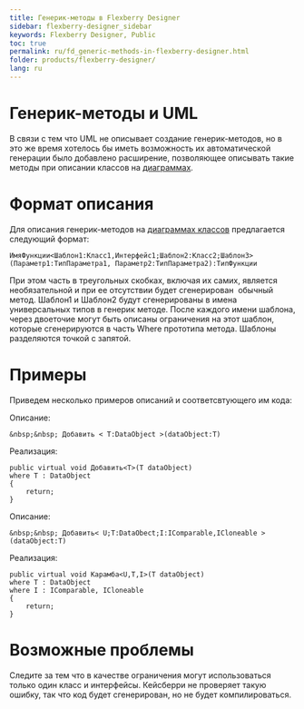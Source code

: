 ```yaml
---
title: Генерик-методы в Flexberry Designer
sidebar: flexberry-designer_sidebar
keywords: Flexberry Designer, Public
toc: true
permalink: ru/fd_generic-methods-in-flexberry-designer.html
folder: products/flexberry-designer/
lang: ru
---
```


# Генерик-методы и UML
В связи с тем что UML не описывает создание генерик-методов, но в это же время хотелось бы иметь возможность их автоматической генерации было добавлено расширение, позволяющее описывать такие методы при описании классов на [диаграммах](fd_class-diagram.html).

# Формат описания
Для описания генерик-методов на [диаграммах классов](fd_class-diagram.html) предлагается следующий формат:

`ИмяФункции<Шаблон1:Класс1,Интерфейс1;Шаблон2:Класс2;Шаблон3>(Параметр1:ТипПараметра1, Параметр2:ТипПараметра2):ТипФункции `

При этом часть в треугольных скобках, включая их самих, является необязательной и при ее отсутствии будет сгенерирован&nbsp; обычный метод.
Шаблон1 и Шаблон2 будут сгенерированы в имена универсальных типов в генерик методе. После каждого имени шаблона, через двоеточие могут быть описаны ограничения на этот шаблон, которые сгенерируются в часть Where прототипа метода. Шаблоны разделяются точкой с запятой.

# Примеры
Приведем несколько примеров описаний и соответсвтующего им кода:


Описание:

`&nbsp;&nbsp; Добавить < T:DataObject >(dataObject:T)`


Реализация:
```
public virtual void Добавить<T>(T dataObject)
where T : DataObject
{
    return;
}
```


Описание:

`&nbsp;&nbsp; Добавить< U;T:DataObect;I:IComparable,ICloneable >(dataObject:T)`


Реализация:
```
public virtual void Карамба<U,T,I>(T dataObject)
where T : DataObject
where I : IComparable, ICloneable
{
    return;
}
```

# Возможные проблемы
Следите за тем что в качестве ограничения могут использоваться только один класс и интерфейсы. Кейсберри не проверяет такую ошибку, так что код будет сгенерирован, но не будет компилироваться.
